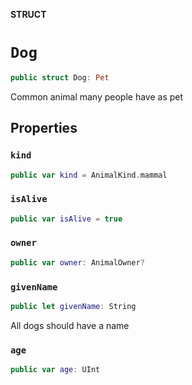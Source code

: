 **STRUCT**

# `Dog`

```swift
public struct Dog: Pet
```

Common animal many people have as pet

## Properties
### `kind`

```swift
public var kind = AnimalKind.mammal
```

### `isAlive`

```swift
public var isAlive = true
```

### `owner`

```swift
public var owner: AnimalOwner?
```

### `givenName`

```swift
public let givenName: String
```

All dogs should have a name

### `age`

```swift
public var age: UInt
```
